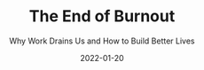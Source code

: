 ---
date: 2022-01-20
dateYear: 2022
isbn: 9780520344075
title: The End of Burnout
subtitle: Why Work Drains Us and How to Build Better Lives
description: "Going beyond the how and why of burnout, a former tenured professor combines academic methods and first-person experience to propose new ways for resisting our cultural obsession with work. Through research on the science, culture, and philosophy of burnout, Malesic explores the gap between our vocation and our jobs, and between the ideals we have for work and the reality of what we have to do"
cover: cover-the-end-of-burnout.jpeg
coverGoogle: https://books.google.com/books/content?id=lMxAEAAAQBAJ&printsec=frontcover&img=1&zoom=1&edge=curl&source=gbs_api
pageCount: 283
authors: Jonathan Malesic
publishers: Univ of California Press
published: 2022-01-04
publishedYear: 2022
shelves:
- non-fiction
portfolioFeature: true
weight: 3
---
